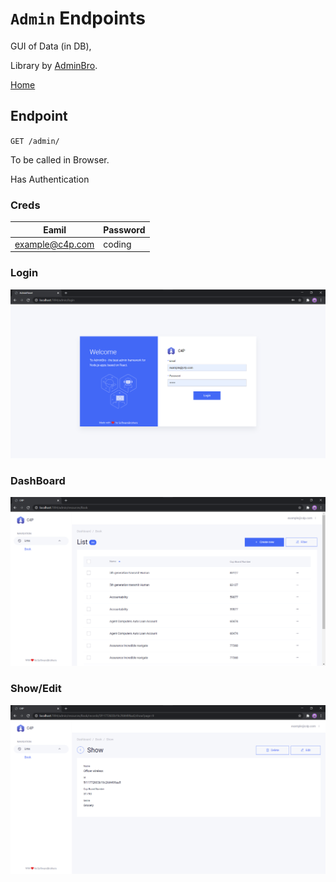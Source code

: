 # `Admin` Endpoints #

GUI of Data (in DB),

Library by [AdminBro](https://github.com/SoftwareBrothers/admin-bro).

[Home](../index.md)

## Endpoint ##

`GET /admin/`

To be called in Browser.

Has Authentication

### Creds ###

|Eamil|Password|
|--- | ---|
|example@c4p.com|coding|

### Login ###

![Login](../public/img/login.png)

### DashBoard ###

![Dashboard](../public/img/dashboard.png)

### Show/Edit ###

![Edit](../public/img/edit.png)

